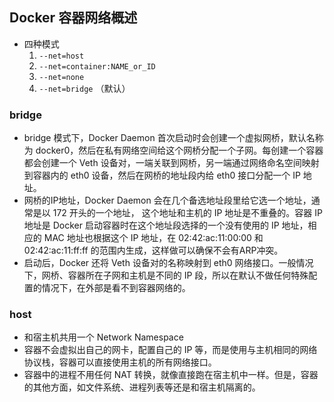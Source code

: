 ## Docker 容器网络概述
- 四种模式
  1. `--net=host`
  2. `--net=container:NAME_or_ID`
  3. `--net=none`
  4. `--net=bridge` （默认）

### bridge
- bridge 模式下，Docker Daemon 首次启动时会创建一个虚拟网桥，默认名称为 docker0，然后在私有网络空间给这个网桥分配一个子网。每创建一个容器都会创建一个 Veth 设备对，一端关联到网桥，另一端通过网络命名空间映射到容器内的 eth0 设备，然后在网桥的地址段内给 eth0 接口分配一个 IP 地址。
- 网桥的IP地址，Docker Daemon 会在几个备选地址段里给它选一个地址，通常是以 172 开头的一个地址， 这个地址和主机的 IP 地址是不重叠的。容器 IP 地址是 Docker 启动容器时在这个地址段选择的一个没有使用的 IP 地址，相应的 MAC 地址也根据这个 IP 地址，在 02:42:ac:11:00:00 和 02:42:ac:11:ff:ff 的范围内生成，这样做可以确保不会有ARP冲突。
- 启动后，Docker 还将 Veth 设备对的名称映射到 eth0 网络接口。一般情况下，网桥、容器所在子网和主机是不同的 IP 段，所以在默认不做任何特殊配置的情况下，在外部是看不到容器网络的。

### host
- 和宿主机共用一个 Network Namespace
- 容器不会虚拟出自己的网卡，配置自己的 IP 等，而是使用与主机相同的网络协议栈，容器可以直接使用主机的所有网络接口。
- 容器中的进程不用任何 NAT 转换，就像直接跑在宿主机中一样。但是，容器的其他方面，如文件系统、进程列表等还是和宿主机隔离的。